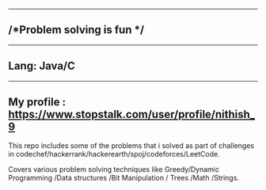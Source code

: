 ---------------------------------------
/*Problem solving is fun */
---------------------------------------

-------------------------------------
Lang: Java/C
-------------------------------------

---------------------------------------------------------------
My profile : https://www.stopstalk.com/user/profile/nithish_9
----------------------------------------------------------------

This repo includes some of the problems that i solved as part of challenges in codechef/hackerrank/hackerearth/spoj/codeforces/LeetCode.

Covers various problem solving techniques like Greedy/Dynamic Programming /Data structures /Bit Manipulation / Trees /Math /Strings.


